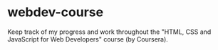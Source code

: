 # webdev-course
Keep track of my progress and work throughout the "HTML, CSS and JavaScript for Web Developers" course (by Coursera).
